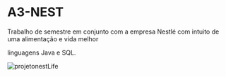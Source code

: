 # A3-NEST
Trabalho de semestre em conjunto com a empresa Nestlé com intuito de uma alimentação e vida melhor

linguagens Java e SQL.

![projetonestLife](https://github.com/MatheusP-php/A3-NEST/assets/83077665/3c674cb8-02c2-4499-abf7-803cf2822c21)
